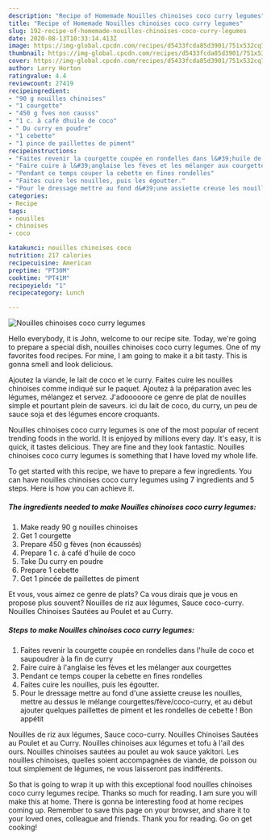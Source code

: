 ```yaml
---
description: "Recipe of Homemade Nouilles chinoises coco curry legumes"
title: "Recipe of Homemade Nouilles chinoises coco curry legumes"
slug: 192-recipe-of-homemade-nouilles-chinoises-coco-curry-legumes
date: 2020-08-13T10:33:14.413Z
image: https://img-global.cpcdn.com/recipes/d5433fcda85d3901/751x532cq70/nouilles-chinoises-coco-curry-legumes-photo-principale-de-la-recette.jpg
thumbnail: https://img-global.cpcdn.com/recipes/d5433fcda85d3901/751x532cq70/nouilles-chinoises-coco-curry-legumes-photo-principale-de-la-recette.jpg
cover: https://img-global.cpcdn.com/recipes/d5433fcda85d3901/751x532cq70/nouilles-chinoises-coco-curry-legumes-photo-principale-de-la-recette.jpg
author: Larry Horton
ratingvalue: 4.4
reviewcount: 27419
recipeingredient:
- "90 g nouilles chinoises"
- "1 courgette"
- "450 g fves non causss"
- "1 c. à café dhuile de coco"
- " Du curry en poudre"
- "1 cebette"
- "1 pince de paillettes de piment"
recipeinstructions:
- "Faites revenir la courgette coupée en rondelles dans l&#39;huile de coco et saupoudrer à la fin de curry"
- "Faire cuire à l&#39;anglaise les fèves et les mélanger aux courgettes"
- "Pendant ce temps couper la cebette en fines rondelles"
- "Faites cuire les nouilles, puis les égoutter."
- "Pour le dressage mettre au fond d&#39;une assiette creuse les nouilles, mettre au dessus le mélange courgettes/fève/coco-curry, et au début ajouter quelques paillettes de piment et les rondelles de cebette ! Bon appétit"
categories:
- Recipe
tags:
- nouilles
- chinoises
- coco

katakunci: nouilles chinoises coco 
nutrition: 217 calories
recipecuisine: American
preptime: "PT30M"
cooktime: "PT41M"
recipeyield: "1"
recipecategory: Lunch

---
```



![Nouilles chinoises coco curry legumes](https://img-global.cpcdn.com/recipes/d5433fcda85d3901/751x532cq70/nouilles-chinoises-coco-curry-legumes-photo-principale-de-la-recette.jpg)

Hello everybody, it is John, welcome to our recipe site. Today, we're going to prepare a special dish, nouilles chinoises coco curry legumes. One of my favorites food recipes. For mine, I am going to make it a bit tasty. This is gonna smell and look delicious.

Ajoutez la viande, le lait de coco et le curry. Faites cuire les nouilles chinoises comme indiqué sur le paquet. Ajoutez à la préparation avec les légumes, mélangez et servez. J&#39;adooooore ce genre de plat de nouilles simple et pourtant plein de saveurs. ici du lait de coco, du curry, un peu de sauce soja et des légumes encore croquants.

Nouilles chinoises coco curry legumes is one of the most popular of recent trending foods in the world. It is enjoyed by millions every day. It's easy, it is quick, it tastes delicious. They are fine and they look fantastic. Nouilles chinoises coco curry legumes is something that I have loved my whole life.


To get started with this recipe, we have to prepare a few ingredients. You can have nouilles chinoises coco curry legumes using 7 ingredients and 5 steps. Here is how you can achieve it.

<!--inarticleads1-->

##### The ingredients needed to make Nouilles chinoises coco curry legumes:

1. Make ready 90 g nouilles chinoises
1. Get 1 courgette
1. Prepare 450 g fèves (non écaussés)
1. Prepare 1 c. à café d&#39;huile de coco
1. Take  Du curry en poudre
1. Prepare 1 cebette
1. Get 1 pincée de paillettes de piment


Et vous, vous aimez ce genre de plats? Ca vous dirais que je vous en propose plus souvent? Nouilles de riz aux légumes, Sauce coco-curry. Nouilles Chinoises Sautées au Poulet et au Curry. 

<!--inarticleads2-->

##### Steps to make Nouilles chinoises coco curry legumes:

1. Faites revenir la courgette coupée en rondelles dans l&#39;huile de coco et saupoudrer à la fin de curry
1. Faire cuire à l&#39;anglaise les fèves et les mélanger aux courgettes
1. Pendant ce temps couper la cebette en fines rondelles
1. Faites cuire les nouilles, puis les égoutter.
1. Pour le dressage mettre au fond d&#39;une assiette creuse les nouilles, mettre au dessus le mélange courgettes/fève/coco-curry, et au début ajouter quelques paillettes de piment et les rondelles de cebette ! Bon appétit


Nouilles de riz aux légumes, Sauce coco-curry. Nouilles Chinoises Sautées au Poulet et au Curry. Nouilles chinoises aux légumes et tofu à l&#39;ail des ours. Nouilles chinoises sautées au poulet au wok sauce yakitori. Les nouilles chinoises, quelles soient accompagnées de viande, de poisson ou tout simplement de légumes, ne vous laisseront pas indifférents. 

So that is going to wrap it up with this exceptional food nouilles chinoises coco curry legumes recipe. Thanks so much for reading. I am sure you will make this at home. There is gonna be interesting food at home recipes coming up. Remember to save this page on your browser, and share it to your loved ones, colleague and friends. Thank you for reading. Go on get cooking!
